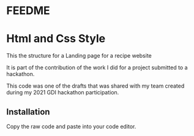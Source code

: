 # FEEDME

<h1>Html and Css Style</h1>

<p>This the structure for a Landing page for a recipe website

<p>It is part of the contribution of the work I did for a project submitted to a hackathon.

<p>This code was one of the drafts that was shared with my team created during my 2021 GDI hackathon participation.
<h2>Installation</h2>

<p>Copy the raw code and paste into your code editor.
